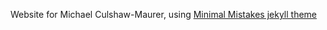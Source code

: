 Website for Michael Culshaw-Maurer, using [Minimal Mistakes jekyll theme](https://mmistakes.github.io/minimal-mistakes/)

